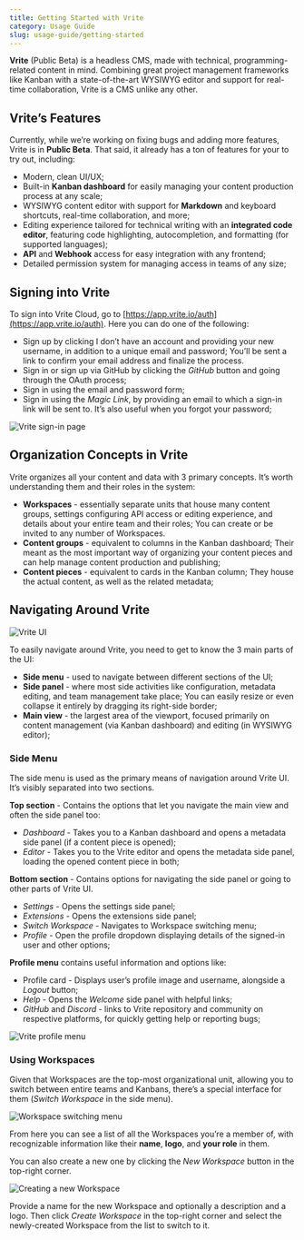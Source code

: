 ```yaml
---
title: Getting Started with Vrite
category: Usage Guide
slug: usage-guide/getting-started
---
```


**Vrite** (Public Beta) is a headless CMS, made with technical, programming-related content in mind. Combining great project management frameworks like Kanban with a state-of-the-art WYSIWYG editor and support for real-time collaboration, Vrite is a CMS unlike any other.

## Vrite’s Features

Currently, while we’re working on fixing bugs and adding more features, Vrite is in **Public Beta**. That said, it already has a ton of features for your to try out, including:

- Modern, clean UI/UX;
- Built-in **Kanban dashboard** for easily managing your content production process at any scale;
- WYSIWYG content editor with support for **Markdown** and keyboard shortcuts, real-time collaboration, and more;
- Editing experience tailored for technical writing with an **integrated code editor**, featuring code highlighting, autocompletion, and formatting (for supported languages);
- **API** and **Webhook** access for easy integration with any frontend;
- Detailed permission system for managing access in teams of any size;

## Signing into Vrite

To sign into Vrite Cloud, go to [https://app.vrite.io/auth](https://app.vrite.io/auth). Here you can do one of the following:

- Sign up by clicking I don’t have an account and providing your new username, in addition to a unique email and password; You’ll be sent a link to confirm your email address and finalize the process.
- Sign in or sign up via GitHub by clicking the _GitHub_ button and going through the OAuth process;
- Sign in using the email and password form;
- Sign in using the _Magic Link_, by providing an email to which a sign-in link will be sent to. It’s also useful when you forgot your password;

![Vrite sign-in page](https://assets.vrite.io/6409e82d7dfc74cef7a72e0d/nFCR9EmtUIUG1WcReL2ec.png)

## Organization Concepts in Vrite

Vrite organizes all your content and data with 3 primary concepts. It’s worth understanding them and their roles in the system:

- **Workspaces** - essentially separate units that house many content groups, settings configuring API access or editing experience, and details about your entire team and their roles; You can create or be invited to any number of Workspaces.
- **Content groups** - equivalent to columns in the Kanban dashboard; Their meant as the most important way of organizing your content pieces and can help manage content production and publishing;
- **Content pieces** - equivalent to cards in the Kanban column; They house the actual content, as well as the related metadata;

## Navigating Around Vrite

![Vrite UI](https://assets.vrite.io/6409e82d7dfc74cef7a72e0d/rhLxLq8fXExjujppGMioW.png)

To easily navigate around Vrite, you need to get to know the 3 main parts of the UI:

- **Side menu** - used to navigate between different sections of the UI;
- **Side panel** - where most side activities like configuration, metadata editing, and team management take place; You can easily resize or even collapse it entirely by dragging its right-side border;
- **Main view** - the largest area of the viewport, focused primarily on content management (via Kanban dashboard) and editing (in WYSIWYG editor);

### Side Menu

The side menu is used as the primary means of navigation around Vrite UI. It’s visibly separated into two sections.

**Top section** - Contains the options that let you navigate the main view and often the side panel too:

- _Dashboard_ - Takes you to a Kanban dashboard and opens a metadata side panel (if a content piece is opened);
- _Editor_ - Takes you to the Vrite editor and opens the metadata side panel, loading the opened content piece in both;

**Bottom section** - Contains options for navigating the side panel or going to other parts of Vrite UI.

- _Settings_ - Opens the settings side panel;
- _Extensions_ - Opens the extensions side panel;
- _Switch Workspace_ - Navigates to Workspace switching menu;
- _Profile_ - Open the profile dropdown displaying details of the signed-in user and other options;

**Profile menu** contains useful information and options like:

- Profile card - Displays user’s profile image and username, alongside a _Logout_ button;
- _Help_ - Opens the _Welcome_ side panel with helpful links;
- _GitHub_ and _Discord_ - links to Vrite repository and community on respective platforms, for quickly getting help or reporting bugs;

![Vrite profile menu](https://assets.vrite.io/6409e82d7dfc74cef7a72e0d/OpS27VzwvghszYP2aclA3.png)

### Using Workspaces

Given that Workspaces are the top-most organizational unit, allowing you to switch between entire teams and Kanbans, there’s a special interface for them (_Switch Workspace_ in the side menu).

![Workspace switching menu](https://assets.vrite.io/6409e82d7dfc74cef7a72e0d/2VuOAx5D8ZUgG3fVjGCEW.png)

From here you can see a list of all the Workspaces you’re a member of, with recognizable information like their **name**, **logo**, and **your role** in them.

You can also create a new one by clicking the _New Workspace_ button in the top-right corner.

![Creating a new Workspace](https://assets.vrite.io/6409e82d7dfc74cef7a72e0d/DfTQ8et6exZUd7bVViHYE.png)

Provide a name for the new Workspace and optionally a description and a logo. Then click _Create Workspace_ in the top-right corner and select the newly-created Workspace from the list to switch to it.

